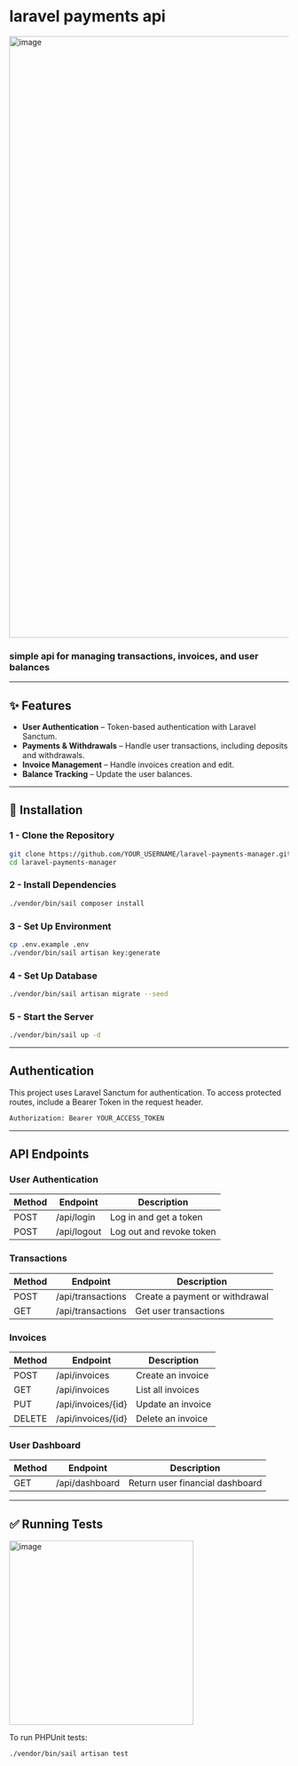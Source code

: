 # laravel payments api

<img width="1084" alt="image" src="https://github.com/user-attachments/assets/6a62d645-2146-4248-bbcb-76773962e0d5" />

### simple api for managing transactions, invoices, and user balances

---

## ✨ Features
- **User Authentication** – Token-based authentication with Laravel Sanctum.
- **Payments & Withdrawals** – Handle user transactions, including deposits and withdrawals.
- **Invoice Management** – Handle invoices creation and edit.
- **Balance Tracking** –  Update the user balances.

---

## 🚀 Installation

### 1 - Clone the Repository
```sh
git clone https://github.com/YOUR_USERNAME/laravel-payments-manager.git
cd laravel-payments-manager
```

### 2 -  Install Dependencies
```sh
./vendor/bin/sail composer install
```

### 3 - Set Up Environment
```sh
cp .env.example .env
./vendor/bin/sail artisan key:generate
```

### 4 - Set Up Database
```sh
./vendor/bin/sail artisan migrate --seed
```

### 5 - Start the Server
```sh
./vendor/bin/sail up -d
```

---

## Authentication
This project uses Laravel Sanctum for authentication. To access protected routes, include a Bearer Token in the request header.

```sh
Authorization: Bearer YOUR_ACCESS_TOKEN
```

---

## API Endpoints

### User Authentication
| Method | Endpoint       | Description            |
|--------|----------------|------------------------|
| POST   | /api/login     | Log in and get a token |
| POST   | /api/logout    | Log out and revoke token|

### Transactions
| Method | Endpoint            | Description                |
|--------|---------------------|----------------------------|
| POST   | /api/transactions   | Create a payment or withdrawal |
| GET    | /api/transactions   | Get user transactions      |

### Invoices
| Method | Endpoint            | Description                |
|--------|---------------------|----------------------------|
| POST   | /api/invoices       | Create an invoice          |
| GET    | /api/invoices       | List all invoices          |
| PUT    | /api/invoices/{id}  | Update an invoice          |
| DELETE | /api/invoices/{id}  | Delete an invoice          |

### User Dashboard

| Method | Endpoint            | Description                |
|--------|---------------------|----------------------------|
| GET   | /api/dashboard      | Return user financial dashboard         |

---

## ✅ Running Tests

<img width="332" alt="image" src="https://github.com/user-attachments/assets/98b764dc-e5c8-40b0-834d-9c529b3f7c46" />

To run PHPUnit tests:

```sh
./vendor/bin/sail artisan test
```

